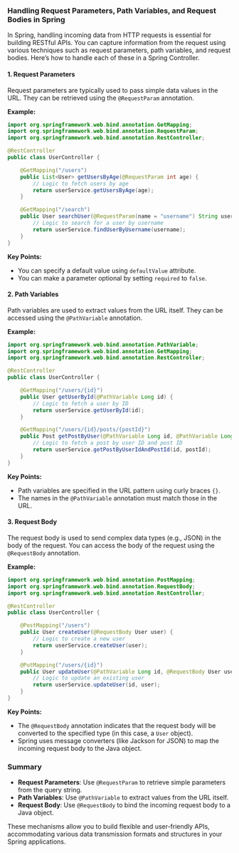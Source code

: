 ### Handling Request Parameters, Path Variables, and Request Bodies in Spring

In Spring, handling incoming data from HTTP requests is essential for building RESTful APIs. You can capture information from the request using various techniques such as request parameters, path variables, and request bodies. Here’s how to handle each of these in a Spring Controller.

#### 1. Request Parameters

Request parameters are typically used to pass simple data values in the URL. They can be retrieved using the `@RequestParam` annotation.

**Example:**

```java
import org.springframework.web.bind.annotation.GetMapping;
import org.springframework.web.bind.annotation.RequestParam;
import org.springframework.web.bind.annotation.RestController;

@RestController
public class UserController {

    @GetMapping("/users")
    public List<User> getUsersByAge(@RequestParam int age) {
        // Logic to fetch users by age
        return userService.getUsersByAge(age);
    }

    @GetMapping("/search")
    public User searchUser(@RequestParam(name = "username") String username) {
        // Logic to search for a user by username
        return userService.findUserByUsername(username);
    }
}
```

**Key Points:**
- You can specify a default value using `defaultValue` attribute.
- You can make a parameter optional by setting `required` to `false`.

#### 2. Path Variables

Path variables are used to extract values from the URL itself. They can be accessed using the `@PathVariable` annotation.

**Example:**

```java
import org.springframework.web.bind.annotation.PathVariable;
import org.springframework.web.bind.annotation.GetMapping;
import org.springframework.web.bind.annotation.RestController;

@RestController
public class UserController {

    @GetMapping("/users/{id}")
    public User getUserById(@PathVariable Long id) {
        // Logic to fetch a user by ID
        return userService.getUserById(id);
    }

    @GetMapping("/users/{id}/posts/{postId}")
    public Post getPostByUser(@PathVariable Long id, @PathVariable Long postId) {
        // Logic to fetch a post by user ID and post ID
        return userService.getPostByUserIdAndPostId(id, postId);
    }
}
```

**Key Points:**
- Path variables are specified in the URL pattern using curly braces `{}`.
- The names in the `@PathVariable` annotation must match those in the URL.

#### 3. Request Body

The request body is used to send complex data types (e.g., JSON) in the body of the request. You can access the body of the request using the `@RequestBody` annotation.

**Example:**

```java
import org.springframework.web.bind.annotation.PostMapping;
import org.springframework.web.bind.annotation.RequestBody;
import org.springframework.web.bind.annotation.RestController;

@RestController
public class UserController {

    @PostMapping("/users")
    public User createUser(@RequestBody User user) {
        // Logic to create a new user
        return userService.createUser(user);
    }

    @PutMapping("/users/{id}")
    public User updateUser(@PathVariable Long id, @RequestBody User user) {
        // Logic to update an existing user
        return userService.updateUser(id, user);
    }
}
```

**Key Points:**
- The `@RequestBody` annotation indicates that the request body will be converted to the specified type (in this case, a `User` object).
- Spring uses message converters (like Jackson for JSON) to map the incoming request body to the Java object.

### Summary

- **Request Parameters**: Use `@RequestParam` to retrieve simple parameters from the query string.
- **Path Variables**: Use `@PathVariable` to extract values from the URL itself.
- **Request Body**: Use `@RequestBody` to bind the incoming request body to a Java object.

These mechanisms allow you to build flexible and user-friendly APIs, accommodating various data transmission formats and structures in your Spring applications.